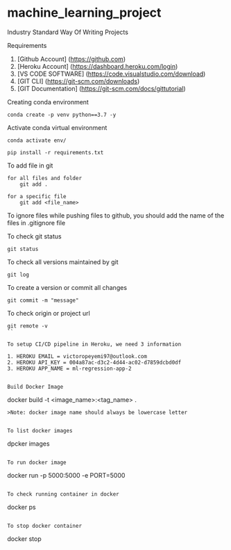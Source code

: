 # machine_learning_project
Industry Standard Way Of Writing Projects

Requirements

1. [Github Account] (https://github.com)
2. [Heroku Account] (https://dashboard.heroku.com/login)
3. [VS CODE SOFTWARE] (https://code.visualstudio.com/download)
4. [GIT CLI] (https://git-scm.com/downloads) 
5. [GIT Documentation] (https://git-scm.com/docs/gittutorial)

Creating conda environment
```
conda create -p venv python==3.7 -y
```

Activate conda virtual environment
```
conda activate env/
```

```
pip install -r requirements.txt
```

To add file in git
```
for all files and folder
    git add .
```

```
for a specific file
    git add <file_name>
```

To ignore files while pushing files to github, you should add the name of the files in .gitignore file

To check git status

```
git status
```

To check all versions maintained by git

```
git log
```

To create a version or commit all changes

```
git commit -m "message"
```
To check origin or project url
```
git remote -v
``

To setup CI/CD pipeline in Heroku, we need 3 information

1. HEROKU EMAIL = victoropeyemi97@outlook.com
2. HEROKU API_KEY = 004a87ac-d3c2-4d44-ac02-d7859dcbd0df
3. HEROKU APP_NAME = ml-regression-app-2


Build Docker Image

```
docker build -t <image_name>:<tag_name> .
```
>Note: docker image name should always be lowercase letter


To list docker images

```
dpcker images
```

To run docker image

```
docker run -p 5000:5000 -e PORT=5000 <IMAGE ID>
```

To check running container in docker
```
docker ps
```

To stop docker container

```
docker stop <Container ID>
```